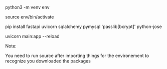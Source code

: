 python3 -m venv env       

source env/bin/activate

pip install fastapi uvicorn sqlalchemy pymysql 'passlib[bcrypt]' python-jose

uvicorn main:app --reload

Note:

You need to run source after importing things for the environement to recognize you downloaded the packages